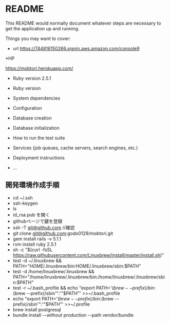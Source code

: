 # README

This README would normally document whatever steps are necessary to get the
application up and running.

Things you may want to cover:

* url
https://744816150266.signin.aws.amazon.com/console9

*HP

https://mobtori.herokuapp.com/

* Ruby version
2.5.1

* Ruby version

* System dependencies

* Configuration

* Database creation

* Database initialization

* How to run the test suite

* Services (job queues, cache servers, search engines, etc.)

* Deployment instructions

* ...

## 開発環境作成手順
* cd ~/.ssh
* ssh-keygen
* ls
* id_rsa.pub を開く
* githubページで鍵を登録
* ssh -T git@github.com //確認
* git clone git@github.com:godo0129/mobtori.git
* gem install rails -v 5.1.1
* rvm install ruby 2.5.1
* sh -c "$(curl -fsSL https://raw.githubusercontent.com/Linuxbrew/install/master/install.sh)"
* test -d ~/.linuxbrew && PATH="$HOME/.linuxbrew/bin:$HOME/.linuxbrew/sbin:$PATH"
* test -d /home/linuxbrew/.linuxbrew && PATH="/home/linuxbrew/.linuxbrew/bin:/home/linuxbrew/.linuxbrew/sbin:$PATH"
* test -r ~/.bash_profile && echo "export PATH='$(brew --prefix)/bin:$(brew --prefix)/sbin'":'"$PATH"' >>~/.bash_profile
* echo "export PATH='$(brew --prefix)/bin:$(brew --prefix)/sbin'":'"$PATH"' >>~/.profile
* brew install postgresql
* bundle install --without production --path vendor/bundle
